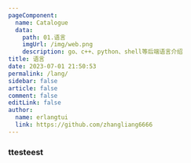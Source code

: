 ```yaml
---
pageComponent:
  name: Catalogue
  data:
    path: 01.语言
    imgUrl: /img/web.png
    description: go、c++、python、shell等后端语言介绍
title: 语言
date: 2023-07-01 21:50:53
permalink: /lang/
sidebar: false
article: false
comment: false
editLink: false
author:
  name: erlangtui
  link: https://github.com/zhangliang6666
---
```


### ttesteest